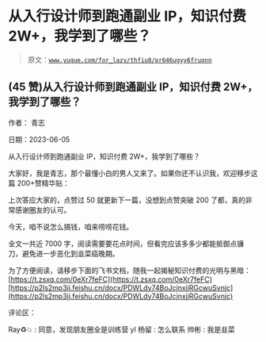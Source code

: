 # 从入行设计师到跑通副业 IP，知识付费 2W+，我学到了哪些？

> 原文：[`www.yuque.com/for_lazy/thfiu8/pr646ugyy6fruqnn`](https://www.yuque.com/for_lazy/thfiu8/pr646ugyy6fruqnn)



## (45 赞)从入行设计师到跑通副业 IP，知识付费 2W+，我学到了哪些？ 

作者： 青志 

日期：2023-06-05 

从入行设计师到跑通副业 IP，知识付费 2W+，我学到了哪些？ 

大家好，我是青志，那个最懂小白的男人又来了。如果你还不认识我，欢迎移步这篇 200+赞精华贴： 

上次答应大家的，点赞过 50 就更新下一篇，没想到点赞突破 200 了都，真的非常感谢圈友的认可。 

今天，咱不说怎么搞钱，咱来唠唠花钱。 

全文一共近 7000 字，阅读需要要花点时间，但看完应该多多少都能抵御点镰刀，避免进一步恶化到韭菜癌晚期。 

为了方便阅读，请移步下面的飞书文档，随我一起揭秘知识付费的光明与黑暗：[https://t.zsxq.com/0eXr7feFC](https://t.zsxq.com/0eXr7feFC)[https://p2ls2mp3ij.feishu.cn/docx/PDWLdy74BoJcjnxjjRGcwuSvnjc](https://p2ls2mp3ij.feishu.cn/docx/PDWLdy74BoJcjnxjjRGcwuSvnjc) 

评论区： 

Ray♻️💥 : 同意，发现朋友圈全是训练营 yl 杨留 : 怎么联系 帅彬 : 我是韭菜
